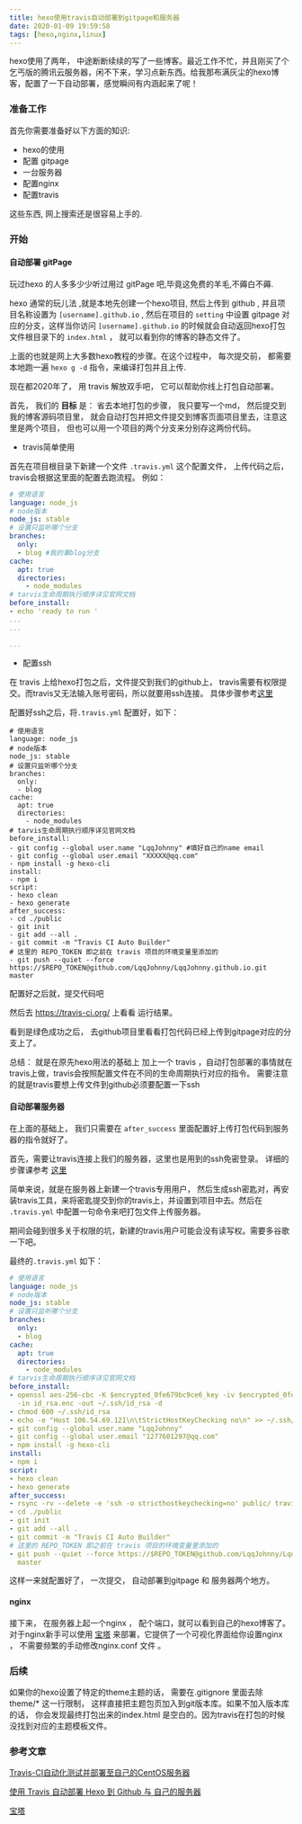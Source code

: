```yaml
---
title: hexo使用travis自动部署到gitpage和服务器
date: 2020-01-09 19:59:58
tags: [hexo,nginx,linux]
---
```


hexo使用了两年， 中途断断续续的写了一些博客。最近工作不忙，并且刚买了个乞丐版的腾讯云服务器，闲不下来，学习点新东西。给我那布满灰尘的hexo博客，配置了一下自动部署，感觉瞬间有内涵起来了呢！

<!--more-->

### 准备工作

首先你需要准备好以下方面的知识: 
- hexo的使用 
- 配置 gitpage
- 一台服务器
- 配置nginx
- 配置travis

这些东西, 网上搜索还是很容易上手的.

### 开始


#### 自动部署 gitPage

玩过hexo 的人多多少少听过用过 gitPage 吧,毕竟这免费的羊毛,不薅白不薅.

hexo 通常的玩儿法 ,就是本地先创建一个hexo项目, 然后上传到 github , 并且项目名称设置为 `[username].github.io` , 然后在项目的 `setting` 中设置 gitpage 对应的分支，这样当你访问 `[username].github.io` 的时候就会自动返回hexo打包文件根目录下的 `index.html` ， 就可以看到你的博客的静态文件了。

上面的也就是网上大多数hexo教程的步骤。在这个过程中， 每次提交前， 都需要本地跑一遍 `hexo g -d` 指令，来编译打包并且上传.

现在都2020年了， 用 travis 解放双手吧， 它可以帮助你线上打包自动部署。

首先， 我们的 **目标** 是： 省去本地打包的步骤， 我只要写一个md， 然后提交到我的博客源码项目里， 就会自动打包并把文件提交到博客页面项目里去，注意这里是两个项目， 但也可以用一个项目的两个分支来分别存这两份代码。


- travis简单使用

首先在项目根目录下新建一个文件 `.travis.yml` 这个配置文件， 上传代码之后， travis会根据这里面的配置去跑流程。
例如：
```yml
# 使用语言
language: node_js
# node版本
node_js: stable
# 设置只监听哪个分支
branches:
  only:
  - blog #我的事blog分支
cache:
  apt: true
  directories:
    - node_modules
# tarvis生命周期执行顺序详见官网文档
before_install:
- echo 'ready to run '
...
...

...

```

- 配置ssh

在 travis 上给hexo打包之后，文件提交到我们的github上， travis需要有权限提交。而travis又无法输入账号密码，所以就要用ssh连接。
具体步骤参考[这里](https://segmentfault.com/a/1190000009054888)

配置好ssh之后，将`.travis.yml` 配置好，如下：
```
# 使用语言
language: node_js
# node版本
node_js: stable
# 设置只监听哪个分支
branches:
  only:
  - blog
cache:
  apt: true
  directories:
    - node_modules
# tarvis生命周期执行顺序详见官网文档
before_install:
- git config --global user.name "LqqJohnny" #填好自己的name email
- git config --global user.email "XXXXX@qq.com"
- npm install -g hexo-cli
install:
- npm i 
script:
- hexo clean
- hexo generate
after_success:
- cd ./public
- git init
- git add --all .
- git commit -m "Travis CI Auto Builder"
# 这里的 REPO_TOKEN 即之前在 travis 项目的环境变量里添加的
- git push --quiet --force https://$REPO_TOKEN@github.com/LqqJohnny/LqqJohnny.github.io.git  master

```

配置好之后就，提交代码吧

然后去 https://travis-ci.org/ 上看看 运行结果。

看到是绿色成功之后， 去github项目里看看打包代码已经上传到gitpage对应的分支上了。


总结： 就是在原先hexo用法的基础上 加上一个 travis ，自动打包部署的事情就在travis上做，travis会按照配置文件在不同的生命周期执行对应的指令。
需要注意的就是travis要想上传文件到github必须要配置一下ssh

#### 自动部署服务器

在上面的基础上， 我们只需要在 `after_success` 里面配置好上传打包代码到服务器的指令就好了。

首先，需要让travis连接上我们的服务器，这里也是用到的ssh免密登录。
详细的步骤课参考 [这里](https://www.cnblogs.com/homehtml/p/11796836.html)

简单来说，就是在服务器上新建一个travis专用用户， 然后生成ssh密匙对，再安装travis工具，来将密匙提交到你的travis上，并设置到项目中去。然后在 `.travis.yml` 中配置一句命令来吧打包文件上传服务器。

期间会碰到很多关于权限的坑，新建的travis用户可能会没有读写权。需要多谷歌一下吧。

最终的`.travis.yml` 如下： 

```yml
# 使用语言
language: node_js
# node版本
node_js: stable
# 设置只监听哪个分支
branches:
  only:
  - blog
cache:
  apt: true
  directories:
    - node_modules
# tarvis生命周期执行顺序详见官网文档
before_install:
- openssl aes-256-cbc -K $encrypted_0fe679bc9ce6_key -iv $encrypted_0fe679bc9ce6_iv
  -in id_rsa.enc -out ~/.ssh/id_rsa -d
- chmod 600 ~/.ssh/id_rsa
- echo -e "Host 106.54.69.121\n\tStrictHostKeyChecking no\n" >> ~/.ssh/config
- git config --global user.name "LqqJohnny"
- git config --global user.email "1277601297@qq.com"
- npm install -g hexo-cli
install:
- npm i 
script:
- hexo clean
- hexo generate
after_success:
- rsync -rv --delete -e 'ssh -o stricthostkeychecking=no' public/ travis@106.54.69.121:/usr/local/webserver/nginx/html/hexoblog
- cd ./public
- git init
- git add --all .
- git commit -m "Travis CI Auto Builder"
# 这里的 REPO_TOKEN 即之前在 travis 项目的环境变量里添加的
- git push --quiet --force https://$REPO_TOKEN@github.com/LqqJohnny/LqqJohnny.github.io.git
  master

```

这样一来就配置好了， 一次提交， 自动部署到gitpage 和 服务器两个地方。

#### nginx 

接下来， 在服务器上起一个nginx ， 配个端口，就可以看到自己的hexo博客了。
对于nginx新手可以使用 [宝塔](https://www.bt.cn/) 来部署，它提供了一个可视化界面给你设置nginx ， 不需要频繁的手动修改nginx.conf 文件 。


### 后续
如果你的hexo设置了特定的theme主题的话， 需要在.gitignore 里面去除 theme/* 这一行限制， 这样直接把主题包页加入到git版本库。如果不加入版本库的话， 你会发现最终打包出来的index.html 是空白的。因为travis在打包的时候没找到对应的主题模板文件。


### 参考文章 

[Travis-CI自动化测试并部署至自己的CentOS服务器](https://www.cnblogs.com/homehtml/p/11796836.html)

[使用 Travis 自动部署 Hexo 到 Github 与 自己的服务器](https://segmentfault.com/a/1190000009054888)

[宝塔](https://www.bt.cn/bbs/thread-19376-1-1.html)
